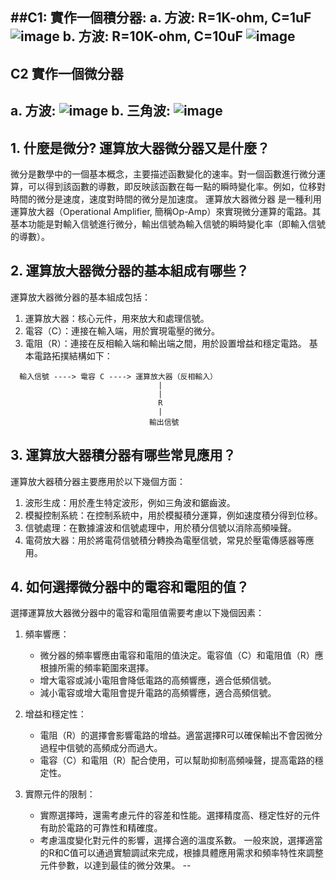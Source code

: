 ##C1: 實作一個積分器:
a. 方波: R=1K-ohm, C=1uF
![image](https://github.com/PHUANYU/EC2024/assets/162283667/9cf7815e-e787-410d-9fdc-7f3c9756cace)
b. 方波: R=10K-ohm, C=10uF
![image](https://github.com/PHUANYU/EC2024/assets/162283667/ab3868e0-2e35-4d11-b985-c54fdc4df4dd)
--
## C2 實作一個微分器
a. 方波: 
![image](https://github.com/PHUANYU/EC2024/assets/162283667/49c942f6-1480-4071-9ef4-f3cf9e115df6)
b. 三角波: 
![image](https://github.com/PHUANYU/EC2024/assets/162283667/5702354a-6364-458a-8e4c-c6890bc9ffe4)
--
## 1. 什麼是微分? 運算放大器微分器又是什麼？
微分是數學中的一個基本概念，主要描述函數變化的速率。對一個函數進行微分運算，可以得到該函數的導數，即反映該函數在每一點的瞬時變化率。例如，位移對時間的微分是速度，速度對時間的微分是加速度。
運算放大器微分器 是一種利用運算放大器（Operational Amplifier, 簡稱Op-Amp）來實現微分運算的電路。其基本功能是對輸入信號進行微分，輸出信號為輸入信號的瞬時變化率（即輸入信號的導數）。
## 2. 運算放大器微分器的基本組成有哪些？
運算放大器微分器的基本組成包括：
1. 運算放大器：核心元件，用來放大和處理信號。
2. 電容（C）：連接在輸入端，用於實現電壓的微分。
3. 電阻（R）：連接在反相輸入端和輸出端之間，用於設置增益和穩定電路。
基本電路拓撲結構如下：
```
  輸入信號 ----> 電容 C ----> 運算放大器（反相輸入）
                                 |
                                 |
                                 R
                                 |
                               輸出信號
```
## 3. 運算放大器積分器有哪些常見應用？
運算放大器積分器主要應用於以下幾個方面：
1. 波形生成：用於產生特定波形，例如三角波和鋸齒波。
2. 模擬控制系統：在控制系統中，用於模擬積分運算，例如速度積分得到位移。
3. 信號處理：在數據濾波和信號處理中，用於積分信號以消除高頻噪聲。
4. 電荷放大器：用於將電荷信號積分轉換為電壓信號，常見於壓電傳感器等應用。

## 4. 如何選擇微分器中的電容和電阻的值？

選擇運算放大器微分器中的電容和電阻值需要考慮以下幾個因素：

1. 頻率響應：
   - 微分器的頻率響應由電容和電阻的值決定。電容值（C）和電阻值（R）應根據所需的頻率範圍來選擇。
   - 增大電容或減小電阻會降低電路的高頻響應，適合低頻信號。
   - 減小電容或增大電阻會提升電路的高頻響應，適合高頻信號。

2. 增益和穩定性：
   - 電阻（R）的選擇會影響電路的增益。適當選擇R可以確保輸出不會因微分過程中信號的高頻成分而過大。
   - 電容（C）和電阻（R）配合使用，可以幫助抑制高頻噪聲，提高電路的穩定性。

3. 實際元件的限制：
   - 實際選擇時，還需考慮元件的容差和性能。選擇精度高、穩定性好的元件有助於電路的可靠性和精確度。
   - 考慮溫度變化對元件的影響，選擇合適的溫度系數。
一般來說，選擇適當的R和C值可以通過實驗調試來完成，根據具體應用需求和頻率特性來調整元件參數，以達到最佳的微分效果。
-- 
##
